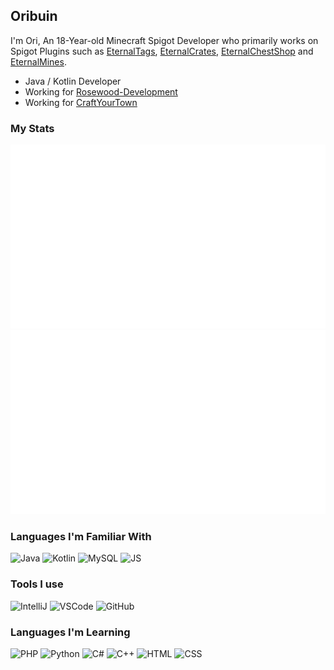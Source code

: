 ## Oribuin

I'm Ori, An 18-Year-old Minecraft Spigot Developer who primarily works on Spigot Plugins such
as [EternalTags](https://github.com/Oribuin/EternalTags/), [EternalCrates](https://github.com/Oribuin/EternalCrates/), [EternalChestShop](https://github.com/Oribuin/EternalChestShop) and [EternalMines](https://github.com/Oribuin/EternalMines).

- Java / Kotlin Developer
- Working for [Rosewood-Development](https://github.com/Rosewood-Development/)
- Working for [CraftYourTown](https://github.com/CraftYourTown/)

### My Stats
![Oribuin's Overview](https://raw.githubusercontent.com/Oribuin/github-stats/master/generated/overview.svg#gh-dark-mode-only)
![Oribuin's Languages](https://raw.githubusercontent.com/Oribuin/github-stats/master/generated/languages.svg#gh-dark-mode-only)

### Languages I'm Familiar With
![Java](https://img.shields.io/badge/-Java-007396?style=for-the-badge&logo=java&logoColor=white)
![Kotlin](https://img.shields.io/badge/-Kotlin-007396?style=for-the-badge&logo=kotlin&logoColor=white)
![MySQL](https://img.shields.io/badge/-MySQL-007396?style=for-the-badge&logo=mysql&logoColor=white)
![JS](https://img.shields.io/badge/-JavaScript-007396?style=for-the-badge&logo=javascript&logoColor=black)
### Tools I use
![IntelliJ](https://img.shields.io/badge/-IntelliJ-007396?style=for-the-badge&logo=intellij-idea&logoColor=white)
![VSCode](https://img.shields.io/badge/-VSCode-007396?style=for-the-badge&logo=visual-studio-code&logoColor=white)
![GitHub](https://img.shields.io/badge/-GitHub-007396?style=for-the-badge&logo=github&logoColor=white)

### Languages I'm Learning
![PHP](https://img.shields.io/badge/-PHP-007396?style=for-the-badge&logo=php&logoColor=white)
![Python](https://img.shields.io/badge/-Python-007396?style=for-the-badge&logo=python&logoColor=white)
![C#](https://img.shields.io/badge/-C%23-007396?style=for-the-badge&logo=c-sharp&logoColor=white)
![C++](https://img.shields.io/badge/-C++-007396?style=for-the-badge&logo=c%2B%2B&logoColor=white)
![HTML](https://img.shields.io/badge/-HTML-007396?style=for-the-badge&logo=html5&logoColor=white)
![CSS](https://img.shields.io/badge/-CSS-007396?style=for-the-badge&logo=css3&logoColor=white)<!-- ![Typescript](https://img.shields.io/badge/-Typescript-007396?style=for-the-badge&logo=typescript&logoColor=white)
![Go](https://img.shields.io/badge/-Go-007396?style=for-the-badge&logo=go&logoColor=white)
![Scala](https://img.shields.io/badge/-Scala-007396?style=for-the-badge&logo=scala&logoColor=white)
![Ruby](https://img.shields.io/badge/-Ruby-007396?style=for-the-badge&logo=ruby&logoColor=white) -->
